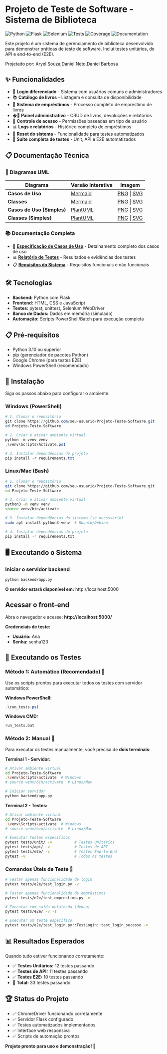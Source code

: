 # Projeto de Teste de Software - Sistema de Biblioteca

![Python](https://img.shields.io/badge/Python-3.10%2B-blue)
![Flask](https://img.shields.io/badge/Flask-2.3.3-green)
![Selenium](https://img.shields.io/badge/Selenium-4.15.0-orange)
![Tests](https://img.shields.io/badge/Tests-33_Passing-brightgreen)
![Coverage](https://img.shields.io/badge/Coverage-100%25-brightgreen)
![Documentation](https://img.shields.io/badge/Documentation-Complete-blue)

Este projeto é um sistema de gerenciamento de biblioteca desenvolvido para demonstrar práticas de teste de software. Inclui testes unitários, de API e end-to-end (E2E).

Projetado por: Aryel Souza,Daniel Neto,Daniel Barbosa

## ✨ Funcionalidades

- 🔐 **Login diferenciado** - Sistema com usuários comuns e administradores
- 📚 **Catálogo de livros** - Listagem e consulta de disponibilidade  
- 📖 **Sistema de empréstimos** - Processo completo de empréstimo de livros
- �‍💼 **Painel administrativo** - CRUD de livros, devoluções e relatórios
- 🔐 **Controle de acesso** - Permissões baseadas em tipo de usuário
- 📊 **Logs e relatórios** - Histórico completo de empréstimos
- 🔄 **Reset do sistema** - Funcionalidade para testes automatizados
- 🧪 **Suite completa de testes** - Unit, API e E2E automatizados

## 📋 Documentação Técnica

### 📐 Diagramas UML
| Diagrama | Versão Interativa | Imagem |
|----------|------------------|---------|
| **Casos de Uso** | [Mermaid](docs/diagramas/diagramas_sistema.md) | [PNG](docs/images/casosDeUso.png) \| [SVG](docs/images/casosDeUso.svg) |
| **Classes** | [Mermaid](docs/diagramas/diagramas_sistema.md) | [PNG](docs/images/diagramaClasses.png) \| [SVG](docs/images/diagramaClasses.svg) |
| **Casos de Uso (Simples)** | [PlantUML](docs/diagramas/plantuml/casos_uso_simples.puml) | [PNG](docs/images/casosUsoSimples.png) \| [SVG](docs/images/casosUsoSimples.svg) |
| **Classes (Simples)** | [PlantUML](docs/diagramas/plantuml/classes_simples.puml) | [PNG](docs/images/classesSimples.png) \| [SVG](docs/images/classesSimples.svg) |

### 📚 Documentação Completa
- 📝 **[Especificação de Casos de Uso](docs/casos-de-uso/casos_de_uso.md)** - Detalhamento completo dos casos de uso
- 📊 **[Relatório de Testes](docs/relatorio_teste.md)** - Resultados e evidências dos testes
- 📋 **[Requisitos do Sistema](docs/requisitos.md)** - Requisitos funcionais e não funcionais

## 🛠️ Tecnologias
- **Backend:** Python com Flask
- **Frontend:** HTML, CSS e JavaScript
- **Testes:** pytest, unittest, Selenium WebDriver
- **Banco de Dados:** Dados em memória (simulado)
- **Automação:** Scripts PowerShell/Batch para execução completa

## 📋 Pré-requisitos
- Python 3.10 ou superior
- pip (gerenciador de pacotes Python)
- Google Chrome (para testes E2E)
- Windows PowerShell (recomendado)

## 🚀 Instalação
Siga os passos abaixo para configurar o ambiente:

### Windows (PowerShell)
```powershell
# 1. Clonar o repositório
git clone https://github.com/seu-usuario/Projeto-Teste-Software.git
cd Projeto-Teste-Software

# 2. Criar e ativar ambiente virtual  
python -m venv venv
.\venv\Scripts\Activate.ps1

# 3. Instalar dependências do projeto
pip install -r requirements.txt
```

### Linux/Mac (Bash)
```bash
# 1. Clonar o repositório
git clone https://github.com/seu-usuario/Projeto-Teste-Software.git
cd Projeto-Teste-Software

# 2. Criar e ativar ambiente virtual
python3 -m venv venv
source venv/bin/activate

# 3. Instalar dependências do sistema (se necessário)
sudo apt install python3-venv  # Ubuntu/Debian

# 4. Instalar dependências do projeto
pip install -r requirements.txt
```

## 🖥️ Executando o Sistema

### Iniciar o servidor backend
```bash
python backend/app.py
```
**O servidor estará disponível em:** http://localhost:5000
## Acessar o front-end
Abra o navegador e acesse: **http://localhost:5000/**

**Credenciais de teste:**
- **Usuário:** Ana  
- **Senha:** senha123

## 🧪 Executando os Testes

### Método 1: Automático (Recomendado) 🚀
Use os scripts prontos para executar todos os testes com servidor automático:

**Windows PowerShell:**
```powershell
.\run_tests.ps1
```

**Windows CMD:**
```cmd
run_tests.bat
```

### Método 2: Manual 🔧
Para executar os testes manualmente, você precisa de **dois terminais**:

**Terminal 1 - Servidor:**
```bash
# Ativar ambiente virtual
cd Projeto-Teste-Software
.\venv\Scripts\activate  # Windows
# source venv/bin/activate  # Linux/Mac

# Iniciar servidor
python backend/app.py
```

**Terminal 2 - Testes:**
```bash
# Ativar ambiente virtual
cd Projeto-Teste-Software
.\venv\Scripts\activate  # Windows
# source venv/bin/activate  # Linux/Mac

# Executar testes específicos
pytest tests/unit/ -v          # Testes Unitários
pytest tests/api/ -v           # Testes de API  
pytest tests/e2e/ -v           # Testes End-to-End
pytest -v                      # Todos os testes
```

### Comandos Úteis de Teste 🎯
```bash
# Testar apenas funcionalidade de login
pytest tests/e2e/test_login.py -v

# Testar apenas funcionalidade de empréstimos
pytest tests/e2e/test_emprestimo.py -v

# Executar com saída detalhada (debug)
pytest tests/e2e/ -v -s

# Executar um teste específico
pytest tests/e2e/test_login.py::TestLogin::test_login_sucesso -v
```

## 📊 Resultados Esperados
Quando tudo estiver funcionando corretamente:
- ✅ **Testes Unitários:** 12 testes passando
- ✅ **Testes de API:** 11 testes passando  
- ✅ **Testes E2E:** 10 testes passando
- 🎉 **Total:** 33 testes passando

## 🏆 Status do Projeto
- ✅ ChromeDriver funcionando corretamente
- ✅ Servidor Flask configurado  
- ✅ Testes automatizados implementados
- ✅ Interface web responsiva
- ✅ Scripts de automação prontos

**Projeto pronto para uso e demonstração! 🎉**
